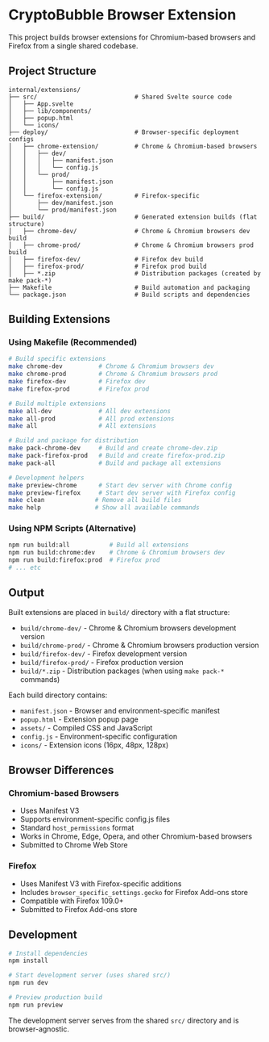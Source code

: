 # CryptoBubble Browser Extension

This project builds browser extensions for Chromium-based browsers and Firefox from a single shared codebase.

## Project Structure

```
internal/extensions/
├── src/                           # Shared Svelte source code
│   ├── App.svelte
│   ├── lib/components/
│   ├── popup.html
│   └── icons/
├── deploy/                        # Browser-specific deployment configs
│   ├── chrome-extension/          # Chrome & Chromium-based browsers
│   │   ├── dev/
│   │   │   ├── manifest.json
│   │   │   └── config.js
│   │   └── prod/
│   │       ├── manifest.json
│   │       └── config.js
│   └── firefox-extension/         # Firefox-specific
│       ├── dev/manifest.json
│       └── prod/manifest.json
├── build/                         # Generated extension builds (flat structure)
│   ├── chrome-dev/                # Chrome & Chromium browsers dev build
│   ├── chrome-prod/               # Chrome & Chromium browsers prod build
│   ├── firefox-dev/               # Firefox dev build
│   ├── firefox-prod/              # Firefox prod build
│   ├── *.zip                      # Distribution packages (created by make pack-*)
├── Makefile                       # Build automation and packaging
└── package.json                   # Build scripts and dependencies
```

## Building Extensions

### Using Makefile (Recommended)
```bash
# Build specific extensions
make chrome-dev          # Chrome & Chromium browsers dev
make chrome-prod         # Chrome & Chromium browsers prod
make firefox-dev         # Firefox dev
make firefox-prod        # Firefox prod

# Build multiple extensions
make all-dev             # All dev extensions
make all-prod            # All prod extensions
make all                 # All extensions

# Build and package for distribution
make pack-chrome-dev     # Build and create chrome-dev.zip
make pack-firefox-prod   # Build and create firefox-prod.zip  
make pack-all            # Build and package all extensions

# Development helpers
make preview-chrome      # Start dev server with Chrome config
make preview-firefox     # Start dev server with Firefox config
make clean              # Remove all build files
make help               # Show all available commands
```

### Using NPM Scripts (Alternative)
```bash
npm run build:all           # Build all extensions
npm run build:chrome:dev    # Chrome & Chromium browsers dev
npm run build:firefox:prod  # Firefox prod
# ... etc
```

## Output

Built extensions are placed in `build/` directory with a flat structure:
- `build/chrome-dev/` - Chrome & Chromium browsers development version
- `build/chrome-prod/` - Chrome & Chromium browsers production version  
- `build/firefox-dev/` - Firefox development version
- `build/firefox-prod/` - Firefox production version
- `build/*.zip` - Distribution packages (when using `make pack-*` commands)

Each build directory contains:
- `manifest.json` - Browser and environment-specific manifest
- `popup.html` - Extension popup page
- `assets/` - Compiled CSS and JavaScript
- `config.js` - Environment-specific configuration
- `icons/` - Extension icons (16px, 48px, 128px)

## Browser Differences

### Chromium-based Browsers
- Uses Manifest V3
- Supports environment-specific config.js files
- Standard `host_permissions` format
- Works in Chrome, Edge, Opera, and other Chromium-based browsers
- Submitted to Chrome Web Store

### Firefox
- Uses Manifest V3 with Firefox-specific additions
- Includes `browser_specific_settings.gecko` for Firefox Add-ons store
- Compatible with Firefox 109.0+
- Submitted to Firefox Add-ons store

## Development

```bash
# Install dependencies
npm install

# Start development server (uses shared src/)
npm run dev

# Preview production build
npm run preview
```

The development server serves from the shared `src/` directory and is browser-agnostic.